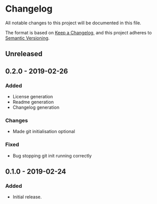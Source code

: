 # Changelog
All notable changes to this project will be documented in this file.

The format is based on [Keep a Changelog](https://keepachangelog.com/en/1.0.0/),
and this project adheres to [Semantic Versioning](https://semver.org/spec/v2.0.0.html).

## Unreleased

## 0.2.0 - 2019-02-26
### Added
- License generation
- Readme generation
- Changelog generation

### Changes
- Made git initialisation optional

### Fixed
- Bug stopping git init running correctly

## 0.1.0 - 2019-02-24
### Added
- Initial release.
